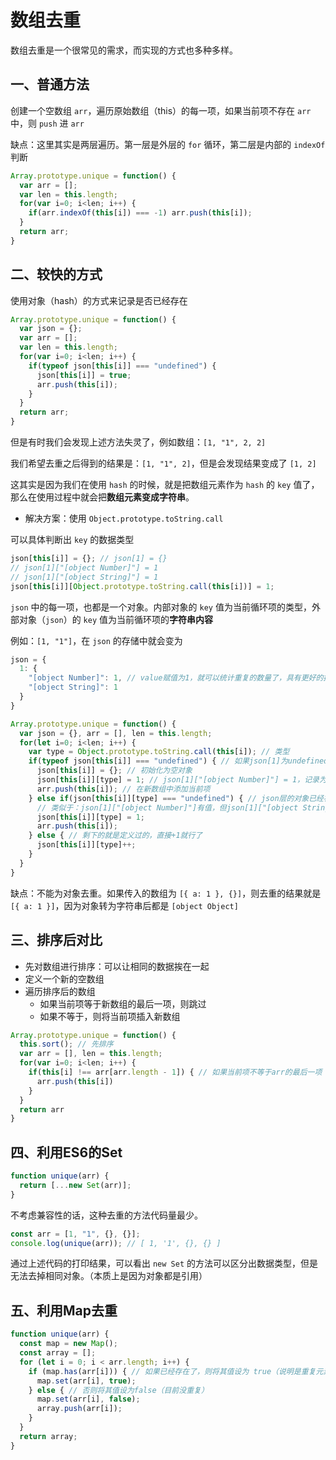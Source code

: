 # 数组去重

数组去重是一个很常见的需求，而实现的方式也多种多样。



## 一、普通方法

创建一个空数组 `arr`，遍历原始数组（this）的每一项，如果当前项不存在 `arr` 中，则 `push` 进 `arr`

缺点：这里其实是两层遍历。第一层是外层的 `for` 循环，第二层是内部的 `indexOf` 判断

```js
Array.prototype.unique = function() {
  var arr = [];
  var len = this.length;
  for(var i=0; i<len; i++) {
    if(arr.indexOf(this[i]) === -1) arr.push(this[i]);
  }
  return arr;
}
```



## 二、较快的方式

使用对象（hash）的方式来记录是否已经存在

```js
Array.prototype.unique = function() {
  var json = {};
  var arr = [];
  var len = this.length;
  for(var i=0; i<len; i++) {
    if(typeof json[this[i]] === "undefined") {
      json[this[i]] = true;
      arr.push(this[i]);
    }
  }
  return arr;
}
```

但是有时我们会发现上述方法失灵了，例如数组：`[1, "1", 2, 2]`

我们希望去重之后得到的结果是：`[1, "1", 2]`，但是会发现结果变成了 `[1, 2]`

这其实是因为我们在使用 `hash` 的时候，就是把数组元素作为 `hash` 的 `key` 值了，那么在使用过程中就会把**数组元素变成字符串**。

- 解决方案：使用 `Object.prototype.toString.call`

可以具体判断出 `key` 的数据类型

```js
json[this[i]] = {}; // json[1] = {}
// json[1]["[object Number]"] = 1
// json[1]["[object String]"] = 1
json[this[i]][Object.prototype.toString.call(this[i])] = 1; 
```

`json` 中的每一项，也都是一个对象。内部对象的 `key` 值为当前循环项的类型，外部对象（`json`）的 `key` 值为当前循环项的**字符串内容**

例如：`[1, "1"]`，在 `json` 的存储中就会变为

```js
json = {
  1: {
    "[object Number]": 1, // value赋值为1，就可以统计重复的数量了，具有更好的扩展性
    "[object String]": 1
  }
}
```

```js
Array.prototype.unique = function() {
  var json = {}, arr = [], len = this.length;
  for(let i=0; i<len; i++) {
    var type = Object.prototype.toString.call(this[i]); // 类型
    if(typeof json[this[i]] === "undefined") { // 如果json[1]为undefined，则对其初始化
      json[this[i]] = {}; // 初始化为空对象
      json[this[i]][type] = 1; // json[1]["[object Number]"] = 1，记录为1
      arr.push(this[i]); // 在新数组中添加当前项
    } else if(json[this[i]][type] === "undefined") { // json层的对象已经初始化过了，但内部type为key的内容还没记录过
      // 类似于：json[1]["[object Number]"]有值，但json[1]["[object String]"]未定义
      json[this[i]][type] = 1;
      arr.push(this[i]);
    } else { // 剩下的就是定义过的，直接+1就行了
      json[this[i]][type]++;
    }
  }
}
```

缺点：不能为对象去重。如果传入的数组为 `[{ a: 1 }, {}]`，则去重的结果就是 `[{ a: 1 }]`，因为对象转为字符串后都是 `[object Object]`



## 三、排序后对比

- 先对数组进行排序：可以让相同的数据挨在一起
- 定义一个新的空数组
- 遍历排序后的数组
  - 如果当前项等于新数组的最后一项，则跳过
  - 如果不等于，则将当前项插入新数组

```js
Array.prototype.unique = function() {
  this.sort(); // 先排序
  var arr = [], len = this.length;
  for(var i=0; i<len; i++) {
    if(this[i] !== arr[arr.length - 1]) { // 如果当前项不等于arr的最后一项
      arr.push(this[i])
    }
  }
  return arr
}
```



## 四、利用ES6的Set

```js
function unique(arr) {
  return [...new Set(arr)];
}
```

不考虑兼容性的话，这种去重的方法代码量最少。

```js
const arr = [1, "1", {}, {}];
console.log(unique(arr)); // [ 1, '1', {}, {} ]
```

通过上述代码的打印结果，可以看出 `new Set` 的方法可以区分出数据类型，但是无法去掉相同对象。（本质上是因为对象都是引用）



## 五、利用Map去重

```js
function unique(arr) {
  const map = new Map();
  const array = [];
  for (let i = 0; i < arr.length; i++) {
    if (map.has(arr[i])) { // 如果已经存在了，则将其值设为 true（说明是重复元素）
      map.set(arr[i], true);
    } else { // 否则将其值设为false（目前没重复）
      map.set(arr[i], false);
      array.push(arr[i]);
    }
  }
  return array;
}
```
